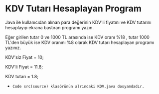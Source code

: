 # KDV Tutarı Hesaplayan Program
Java ile kullanıcıdan alınan para değerinin KDV'li fiyatını ve KDV tutarını hesaplayıp ekrana bastıran programı yazın.

Eğer girilen tutar 0 ve 1000 TL arasında ise KDV oranı %18 , tutar 1000 TL'den büyük ise KDV oranını %8 olarak KDV tutarı hesaplayan programı yazınız.

KDV'siz Fiyat = 10;

KDV'li Fiyat = 11.8;

KDV tutarı = 1.8;

- `Code src(source) klasörünün alrındaki KDV.java dosyamdadır.`
